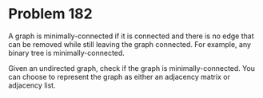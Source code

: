 # Problem 182

A graph is minimally-connected if it is connected and there is no edge
that can be removed while still leaving the graph connected. For example,
any binary tree is minimally-connected.

Given an undirected graph, check if the graph is minimally-connected. You
can choose to represent the graph as either an adjacency matrix or adjacency
list.